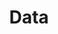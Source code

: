 ---
title: "Data"
description: "Data that may be useful to others.  Data for specific papers is found on that paper's page."
layout: "list"
---
